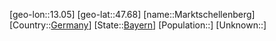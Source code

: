 ﻿---
location: [47.68,13.05]
type: City
tags:
- geo/City


SpocWebEntityId: 34006
isDeleted: false
confidential: public

---
[geo-lon::13.05]
[geo-lat::47.68]
[name::Marktschellenberg]
[Country::[Germany](geo/Continent/Europe/Germany.md)]
[State::[Bayern](geo/Continent/Europe/Germany/Bayern.md)]
[Population::]
[Unknown::]

